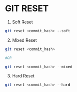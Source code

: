 # GIT RESET

1. Soft Reset

```bash
git reset <commit_hash> --soft
```

2. Mixed Reset

```bash
git reset <commit_hash>

#OR

git reset <commit_hash> --mixed
```

3. Hard Reset

```bash
git reset <commit_hash> --hard
```
